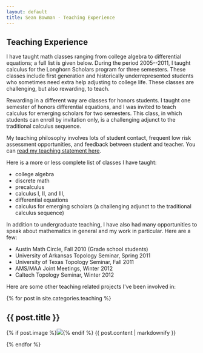 ```yaml
---
layout: default
title: Sean Bowman - Teaching Experience
---
```


<h2>Teaching Experience</h2>

I have taught math classes ranging from college algebra to
differential equations; a full list is given below.  During the period
2005--2011, I taught calculus for the Longhorn Scholars program for
three semesters.  These classes include first generation and
historically underrepresented students who sometimes need extra help
adjusting to college life.  These classes are challenging, but also
rewarding, to teach.

Rewarding in a different way are classes for honors students.  I
taught one semester of honors differential equations, and I was
invited to teach calculus for emerging scholars for two semesters.
This class, in which students can enroll by invitation only, is a
challenging adjunct to the traditional calculus sequence.

My teaching philosophy involves lots of student contact, frequent low
risk assessment opportunities, and feedback between student and
teacher.  You can
[read my teaching statement here](/documents/teaching-statement.pdf).

Here is a more or less complete list of classes I have taught:
- college algebra
- discrete math
- precalculus
- calculus I, II, and III,
- differential equations
- calculus for emerging scholars (a challenging adjunct to the traditional calculus sequence) 

In addition to undergraduate teaching, I have also had many
opportunities to speak about mathematics in general and my work in
particular.  Here are a few:

- Austin Math Circle, Fall 2010 (Grade school students)
- University of Arkansas Topology Seminar, Spring 2011
- University of Texas Topology Seminar, Fall 2011
- AMS/MAA Joint Meetings, Winter 2012
- Caltech Topology Seminar, Winter 2012

Here are some other teaching related projects I've been involved in:

{% for post in site.categories.teaching %}
<h2>{{ post.title }}</h2>
<p>{% if post.image %}<img src="{{ post.image }}" class="floatleft" />{% endif %}
  {{ post.content | markdownify }}</p>
<div style="clear:both;"></div>
{% endfor %}
